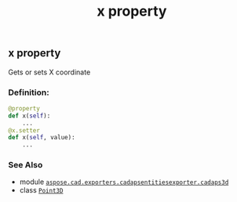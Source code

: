 ﻿---
title: x property
second_title: Aspose.CAD for Python via .NET API References
description: 
type: docs
weight: 140
url: /aspose.cad.exporters.cadapsentitiesexporter.cadaps3d/point3d/x/
is_root: false
---

## x property


Gets or sets X coordinate
### Definition:
```python
@property
def x(self):
    ...
@x.setter
def x(self, value):
    ...
```

### See Also
* module [`aspose.cad.exporters.cadapsentitiesexporter.cadaps3d`](../../)
* class [`Point3D`](/cad/python-net/aspose.cad.exporters.cadapsentitiesexporter.cadaps3d/point3d)
